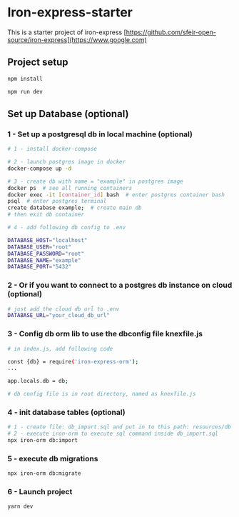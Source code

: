 # Iron-express-starter

This is a starter project of iron-express [https://github.com/sfeir-open-source/iron-express](https://www.google.com)


## Project setup

```bash
npm install

npm run dev
```

## Set up Database (optional)

### 1 - Set up a postgresql db in local machine (optional)

```bash
# 1 - install docker-compose

# 2 - launch postgres image in docker
docker-compose up -d

# 3 - create db with name = "example" in postgres image
docker ps  # see all running containers
docker exec -it [container_id] bash  # enter postgres container bash
psql  # enter postgres terminal
create database example;  # create main db
# then exit db container 

# 4 - add following db config to .env

DATABASE_HOST="localhost"
DATABASE_USER="root"
DATABASE_PASSWORD="root"
DATABASE_NAME="example"
DATABASE_PORT="5432"

```

### 2 - Or if you want to connect to a postgres db instance on cloud (optional)

```bash
# just add the cloud db url to .env
DATABASE_URL="your_cloud_db_url"
```


### 3 - Config db orm lib to use the dbconfig file knexfile.js

```bash
# in index.js, add following code

const {db} = require('iron-express-orm');
...

app.locals.db = db;

# db config file is in root directory, named as knexfile.js
```

### 4 - init database tables (optional)
```bash
# 1 - create file: db_import.sql and put in to this path: resources/db
# 2 - execute iron-orm to execute sql command inside db_import.sql
npx iron-orm db:import
```

### 5 - execute db migrations
```bash
npx iron-orm db:migrate
```

### 6 - Launch project
```bash
yarn dev
```
